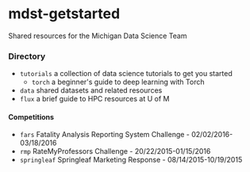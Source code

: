 # mdst-getstarted
Shared resources for the Michigan Data Science Team

### Directory

* `tutorials` a collection of data science tutorials to get you started
  * `torch` a beginner's guide to deep learning with Torch 
* `data` shared datasets and related resources
* `flux` a brief guide to HPC resources at U of M

#### Competitions

* `fars` Fatality Analysis Reporting System Challenge - 02/02/2016-03/18/2016
* `rmp` RateMyProfessors Challenge - 20/22/2015-01/15/2016
* `springleaf` Springleaf Marketing Response - 08/14/2015-10/19/2015